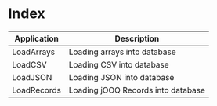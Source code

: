 # Index

| Application     | Description
| ----------------|------------------------------------|
| LoadArrays      | Loading arrays into database       |
| LoadCSV         | Loading CSV into database          |
| LoadJSON        | Loading JSON into database         |
| LoadRecords     | Loading jOOQ Records into database |